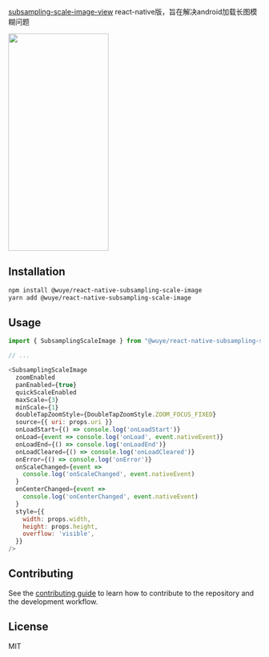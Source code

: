 
[subsampling-scale-image-view](https://github.com/davemorrissey/subsampling-scale-image-view) react-native版，旨在解决android加载长图模糊问题

<img src="https://github.com/yangdong-wuye/react-native-subsampling-scale-image/blob/master/doc/1653470214074879.gif" data-canonical-src="https://github.com/yangdong-wuye/react-native-subsampling-scale-image/blob/master/doc/1653470214074879.gif" width="200" height="434" />

## Installation
```bash
npm install @wuye/react-native-subsampling-scale-image
yarn add @wuye/react-native-subsampling-scale-image
```

## Usage

```js
import { SubsamplingScaleImage } from "@wuye/react-native-subsampling-scale-image";

// ...

<SubsamplingScaleImage
  zoomEnabled
  panEnabled={true}
  quickScaleEnabled
  maxScale={3}
  minScale={1}
  doubleTapZoomStyle={DoubleTapZoomStyle.ZOOM_FOCUS_FIXED}
  source={{ uri: props.uri }}
  onLoadStart={() => console.log('onLoadStart')}
  onLoad={event => console.log('onLoad', event.nativeEvent)}
  onLoadEnd={() => console.log('onLoadEnd')}
  onLoadCleared={() => console.log('onLoadCleared')}
  onError={() => console.log('onError')}
  onScaleChanged={event =>
    console.log('onScaleChanged', event.nativeEvent)
  }
  onCenterChanged={event =>
    console.log('onCenterChanged', event.nativeEvent)
  }
  style={{
    width: props.width,
    height: props.height,
    overflow: 'visible',
  }}
/>
```

## Contributing

See the [contributing guide](CONTRIBUTING.md) to learn how to contribute to the repository and the development workflow.

## License

MIT
